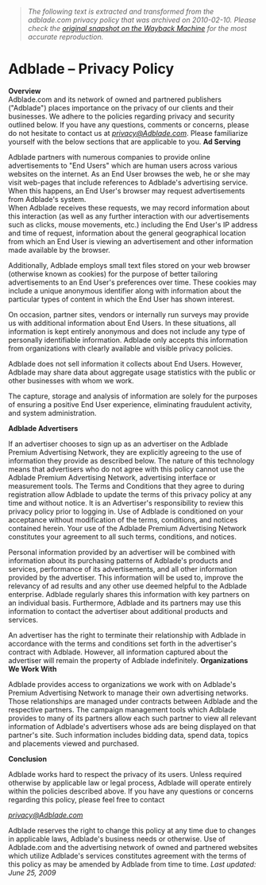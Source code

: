> *The following text is extracted and transformed from the adblade.com privacy policy that was archived on 2010-02-10. Please check the [original snapshot on the Wayback Machine](https://web.archive.org/web/20100210065941id_/http%3A//www.adblade.com/%3Fsection%3Ddoc%26action%3Dprivacy) for the most accurate reproduction.*

# Adblade – Privacy Policy

**Overview**   
Adblade.com and its network of owned and partnered publishers ("Adblade") places importance on the privacy of our clients and their businesses. We adhere to the policies regarding privacy and security outlined below. If you have any questions, comments or concerns, please do not hesitate to contact us at _[privacy@Adblade.com](mailto:privacy@adblade.com)_. Please familiarize yourself with the below sections that are applicable to you. **Ad Serving**

Adblade partners with numerous companies to provide online advertisements to "End Users" which are human users across various websites on the internet. As an End User browses the web, he or she may visit web-pages that include references to Adblade's advertising service. When this happens, an End User's browser may request advertisements from Adblade's system.   
When Adblade receives these requests, we may record information about this interaction (as well as any further interaction with our advertisements such as clicks, mouse movements, etc.) including the End User's IP address and time of request, information about the general geographical location from which an End User is viewing an advertisement and other information made available by the browser.

Additionally, Adblade employs small text files stored on your web browser (otherwise known as cookies) for the purpose of better tailoring advertisements to an End User's preferences over time. These cookies may include a unique anonymous identifier along with information about the particular types of content in which the End User has shown interest. 

On occasion, partner sites, vendors or internally run surveys may provide us with additional information about End Users. In these situations, all information is kept entirely anonymous and does not include any type of personally identifiable information. Adblade only accepts this information from organizations with clearly available and visible privacy policies. 

Adblade does not sell information it collects about End Users. However, Adblade may share data about aggregate usage statistics with the public or other businesses with whom we work. 

The capture, storage and analysis of information are solely for the purposes of ensuring a positive End User experience, eliminating fraudulent activity, and system administration. 

**Adblade Advertisers**

If an advertiser chooses to sign up as an advertiser on the Adblade Premium Advertising Network, they are explicitly agreeing to the use of information they provide as described below. The nature of this technology means that advertisers who do not agree with this policy cannot use the Adblade Premium Advertising Network, advertising interface or measurement tools. The Terms and Conditions that they agree to during registration allow Adblade to update the terms of this privacy policy at any time and without notice. It is an Advertiser's responsibility to review this privacy policy prior to logging in. Use of Adblade is conditioned on your acceptance without modification of the terms, conditions, and notices contained herein. Your use of the Adblade Premium Advertising Network constitutes your agreement to all such terms, conditions, and notices. 

  
Personal information provided by an advertiser will be combined with information about its purchasing patterns of Adblade's products and services, performance of its advertisements, and all other information provided by the advertiser. This information will be used to, improve the relevancy of ad results and any other use deemed helpful to the Adblade enterprise. Adblade regularly shares this information with key partners on an individual basis. Furthermore, Adblade and its partners may use this information to contact the advertiser about additional products and services. 

  
An advertiser has the right to terminate their relationship with Adblade in accordance with the terms and conditions set forth in the advertiser's contract with Adblade. However, all information captured about the advertiser will remain the property of Adblade indefinitely. **Organizations We Work With**

Adblade provides access to organizations we work with on Adblade's Premium Advertising Network to manage their own advertising networks. Those relationships are managed under contracts between Adblade and the respective partners. The campaign management tools which Adblade provides to many of its partners allow each such partner to view all relevant information of Adblade's advertisers whose ads are being displayed on that partner's site. Such information includes bidding data, spend data, topics and placements viewed and purchased.

 **Conclusion**

Adblade works hard to respect the privacy of its users. Unless required otherwise by applicable law or legal process, Adblade will operate entirely within the policies described above. If you have any questions or concerns regarding this policy, please feel free to contact 

_[privacy@Adblade.com](mailto:privacy@adblade.com)_

Adblade reserves the right to change this policy at any time due to changes in applicable laws, Adblade's business needs or otherwise. Use of Adblade.com and the advertising network of owned and partnered websites which utilize Adblade's services constitutes agreement with the terms of this policy as may be amended by Adblade from time to time. _Last updated: June 25, 2009_
